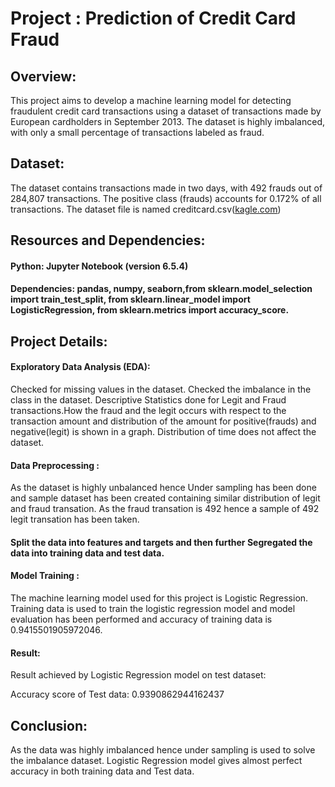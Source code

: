 # Project : Prediction of Credit Card Fraud

## Overview:
This project aims to develop a machine learning model for detecting fraudulent credit card transactions using a dataset of transactions made by European cardholders in September 2013. The dataset is highly imbalanced, with only a small percentage of transactions labeled as fraud.

## Dataset:
The dataset contains transactions made in two days, with 492 frauds out of 284,807 transactions. The positive class (frauds) accounts for 0.172% of all transactions. The dataset file is named creditcard.csv([kagle.com](https://www.kaggle.com/datasets/mlg-ulb/creditcardfraud))

## Resources and Dependencies:
#### Python: Jupyter Notebook (version 6.5.4)
#### Dependencies: pandas, numpy, seaborn,from sklearn.model_selection import train_test_split, from sklearn.linear_model import LogisticRegression, from sklearn.metrics import accuracy_score.

## Project Details:
#### Exploratory Data Analysis (EDA):
Checked for missing values in the dataset. Checked the imbalance in the class in the dataset. Descriptive Statistics done for Legit and Fraud transactions.How the fraud and the legit occurs with respect to the transaction amount and distribution of the amount for positive(frauds) and negative(legit) is shown in a graph. Distribution of time  does not affect the dataset.

#### Data Preprocessing :
As the dataset is highly unbalanced hence Under sampling has been done and sample dataset has been created containing similar distribution of legit and fraud transation. As the fraud transation is 492 hence a sample of 492 legit transation has been taken.

#### Split the data into features and targets and then further Segregated the data into training data and test data.

#### Model Training :
The machine learning model used for this project is Logistic Regression. Training data is used to train the logistic regression model and model evaluation has been performed and accuracy of training data is 0.9415501905972046.

#### Result:
Result achieved by Logistic Regression model on test dataset:

Accuracy score of Test data: 0.9390862944162437

## Conclusion:
As the data was highly imbalanced hence under sampling is used to solve the imbalance dataset. Logistic Regression model gives almost perfect accuracy in both training data and Test data. 
